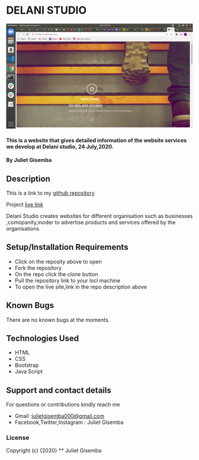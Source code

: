 # DELANI STUDIO
<img src="images/Screenshot from 2020-07-28 15-27-43.png">

#### This is a website that gives detailed information of the website services we develop at Delani studio, 24 July,2020.
#### By **Juliet Gisemba** 

## Description
This is a link to my [github repository](https://github.com/Juliet879/Delani-studio)

Project [live link]( https://juliet879.github.io/Delani-studio/
)

Delani Studio creates websites for different organisation such as businesses
,comopanity,inoder to advertise products and services offered by the organisations

                
## Setup/Installation Requirements
* Click on the reposity above to open
* Fork the repository
* On the repo click the clone button
* Pull the repository link to your locl machine
* To open the live site,link in the repo description above

## Known Bugs
There are no known bugs at the moments.

## Technologies Used
* HTML
* CSS
* Bootstrap
* Java Script
## Support and contact details
For questions or contributions  kindly reach me 
  * Gmail :julietgisemba000@gmail.com 
  * Facebook,Twitter,Instagram : Juliet Gisemba

### License
Copyright (c) {2020} ** Juliet Gisemba
